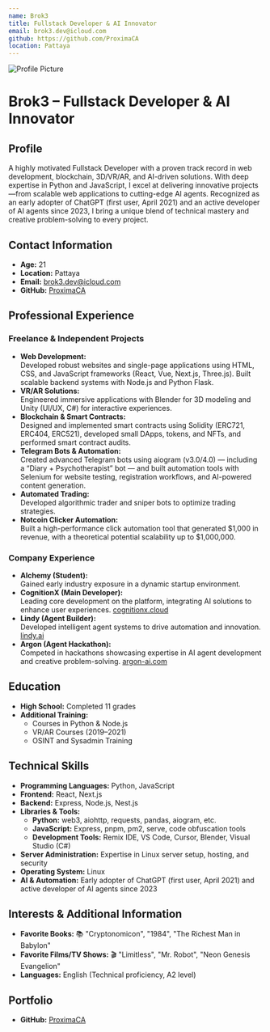 ```yaml
---
name: Brok3
title: Fullstack Developer & AI Innovator
email: brok3.dev@icloud.com
github: https://github.com/ProximaCA
location: Pattaya
---
```


![Profile Picture](v.jpg)

# Brok3 – Fullstack Developer & AI Innovator

## Profile

A highly motivated Fullstack Developer with a proven track record in web development, blockchain, 3D/VR/AR, and AI-driven solutions. With deep expertise in Python and JavaScript, I excel at delivering innovative projects—from scalable web applications to cutting-edge AI agents. Recognized as an early adopter of ChatGPT (first user, April 2021) and an active developer of AI agents since 2023, I bring a unique blend of technical mastery and creative problem-solving to every project.

## Contact Information

- **Age:** 21  
- **Location:** Pattaya  
- **Email:** [brok3.dev@icloud.com](mailto:brok3.dev@icloud.com)  
- **GitHub:** [ProximaCA](https://github.com/ProximaCA)

## Professional Experience

### Freelance & Independent Projects
- **Web Development:**  
  Developed robust websites and single-page applications using HTML, CSS, and JavaScript frameworks (React, Vue, Next.js, Three.js). Built scalable backend systems with Node.js and Python Flask.
- **VR/AR Solutions:**  
  Engineered immersive applications with Blender for 3D modeling and Unity (UI/UX, C#) for interactive experiences.
- **Blockchain & Smart Contracts:**  
  Designed and implemented smart contracts using Solidity (ERC721, ERC404, ERC521), developed small DApps, tokens, and NFTs, and performed smart contract audits.
- **Telegram Bots & Automation:**  
  Created advanced Telegram bots using aiogram (v3.0/4.0) — including a “Diary + Psychotherapist” bot — and built automation tools with Selenium for website testing, registration workflows, and AI-powered content generation.
- **Automated Trading:**  
  Developed algorithmic trader and sniper bots to optimize trading strategies.
- **Notcoin Clicker Automation:**  
  Built a high-performance click automation tool that generated $1,000 in revenue, with a theoretical potential scalability up to $1,000,000.

### Company Experience
- **Alchemy (Student):**  
  Gained early industry exposure in a dynamic startup environment.
- **CognitionX (Main Developer):**  
  Leading core development on the platform, integrating AI solutions to enhance user experiences. [cognitionx.cloud](https://cognitionx.cloud/)
- **Lindy (Agent Builder):**  
  Developed intelligent agent systems to drive automation and innovation. [lindy.ai](https://www.lindy.ai/)
- **Argon (Agent Hackathon):**  
  Competed in hackathons showcasing expertise in AI agent development and creative problem-solving. [argon-ai.com](https://argon-ai.com/)

## Education

- **High School:** Completed 11 grades  
- **Additional Training:**  
  - Courses in Python & Node.js  
  - VR/AR Courses (2019–2021)  
  - OSINT and Sysadmin Training

## Technical Skills

- **Programming Languages:** Python, JavaScript  
- **Frontend:** React, Next.js  
- **Backend:** Express, Node.js, Nest.js  
- **Libraries & Tools:**  
  - **Python:** web3, aiohttp, requests, pandas, aiogram, etc.  
  - **JavaScript:** Express, pnpm, pm2, serve, code obfuscation tools  
  - **Development Tools:** Remix IDE, VS Code, Cursor, Blender, Visual Studio (C#)  
- **Server Administration:** Expertise in Linux server setup, hosting, and security  
- **Operating System:** Linux  
- **AI & Automation:** Early adopter of ChatGPT (first user, April 2021) and active developer of AI agents since 2023

## Interests & Additional Information

- **Favorite Books:** 📚 "Cryptonomicon", "1984", "The Richest Man in Babylon"  
- **Favorite Films/TV Shows:** 🎬 "Limitless", "Mr. Robot", "Neon Genesis Evangelion"  
- **Languages:** English (Technical proficiency, A2 level)

## Portfolio

- **GitHub:** [ProximaCA](https://github.com/ProximaCA)
